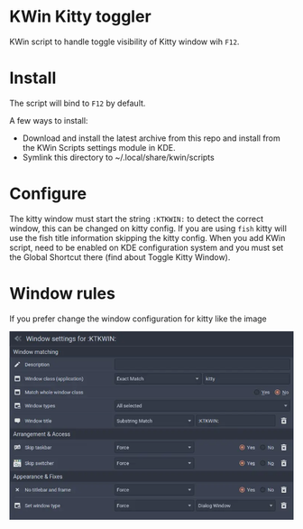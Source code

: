 # KWin Kitty toggler
KWin script to handle toggle visibility of Kitty window wih `F12`.

# Install
The script will bind to `F12` by default.

A few ways to install:
 * Download and install the latest archive from this repo and install from the KWin Scripts settings module in KDE.
 * Symlink this directory to ~/.local/share/kwin/scripts

# Configure
The kitty window must start the string `:KTKWIN:` to detect the correct window, this can be changed on kitty config. If you are using `fish` kitty will use the fish title information skipping the kitty config.
When you add KWin script, need to be enabled on KDE configuration system and you must set the Global Shortcut there (find about Toggle Kitty Window).

# Window rules
If you prefer change the window configuration for kitty like the image

![rule](images/window_config.webp)
